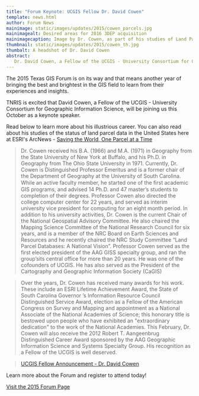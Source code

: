 ```yaml
---
title: "Forum Keynote: UCGIS Fellow Dr. David Cowen"
template: news.html
author: Forum News
mainimage: static/images/updates/2015/cowen_parcels.jpg
mainimagealt: Desired areas for 2016 3DEP acquisition
mainimagecaption: Image by Dr. Cowen, as part of his studies of Land Parcel Data.
thumbnail: static/images/updates/2015/cowen_th.jpg
thumbalt: A headshot of Dr. David Cowen
abstract:
   Dr. David Cowen, a Fellow of the UCGIS - University Consortium for Geographic Information Science, will be a keynote speaker at this year's forum.
---
```


The 2015 Texas GIS Forum is on its way and that means another year of bringing the best and brightest in the GIS field to learn from their experiences and insights.

TNRIS is excited that David Cowen, a Fellow of the UCGIS - University Consortium for Geographic Information Science, will be joining us this October as a keynote speaker.

Read below to learn more about his illustrious career. You can also read about his studies of the status of land parcel data in the United States here at ESRI's ArcNews - [Saving the World, One Parcel at a Time](http://www.esri.com/news/arcnews/spring11articles/saving-the-world-one-parcel-at-a-time.html)


> Dr. Cowen received his B.A. (1966) and M.A. (1971) in Geography from the State University of New York at Buffalo, and his Ph.D. in Geography from The Ohio State University in 1971. Currently, Dr. Cowen is Distinguished Professor Emeritus and is a former chair of the Department of Geography at the University of South Carolina. While an active faculty member, he started one of the ﬁrst academic GIS programs, and advised 14 Ph.D. and 47 master’s students to completion of their degrees. Professor Cowen also directed the college computer center for 22 years, and served as interim university vice president for computing for an eight month period. In addition to his university activities, Dr. Cowen is the current Chair of the National Geospatial Advisory Committee. He also chaired the Mapping Science Committee of the National Research Council for six years, and is a member of the NRC Board on Earth Sciences and Resources and he recently chaired the NRC Study Committee “Land Parcel Databases: A National Vision”. Professor Cowen served as the first elected president of the AAG GISS specialty group, and ran the group’sits central office for more than 20 years. He was one of the cofounders of UCGIS. He has also served as the President of the Cartography and Geographic Information Society (CaGIS)

> Over the years, Dr. Cowen has received many awards for his work. These include an ESRI Lifetime Achievement Award, the State of South Carolina Governor ’s Information Resource Council Distinguished Service Award, election as a Fellow of the American Congress on Survey and Mapping and appointment as a National Associate of the National Academies of Science; this honorary title is bestowed upon people who have exhibited an "extraordinary dedication" to the work of the National Academies. This February, Dr. Cowen will also receive the 2012 Robert T. Aangeenbrug Distinguished Career Award sponsored by the AAG Geographic Information Science and Systems Specialty Group. His recognition as a Fellow of the UCGIS is well deserved.

> [UCGIS Fellow Announcement - Dr. David Cowen](http://ucgis.org/ucgis-fellow/david-j-cowen)

Learn more about the Forum and register to attend today!

<a href="{{m.link('texas-gis-forum')}}" class="btn btn-lg btn-danger">Visit the 2015 Forum Page</a>

